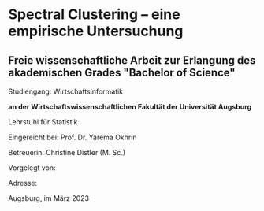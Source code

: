 # **Spectral Clustering – eine empirische Untersuchung** 

## Freie wissenschaftliche Arbeit zur Erlangung des akademischen Grades "Bachelor of Science"

Studiengang: Wirtschaftsinformatik

**an der Wirtschaftswissenschaftlichen Fakultät der Universität Augsburg**

Lehrstuhl für Statistik

Eingereicht bei: Prof. Dr. Yarema Okhrin

Betreuerin:      Christine Distler (M. Sc.)

Vorgelegt von:

Adresse:         
>
>
>

Augsburg, im März 2023
